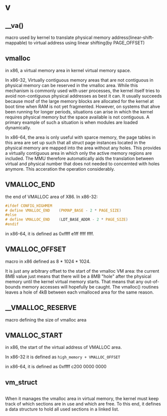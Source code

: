 # v

## __va()
macro used by kernel to translate physical memory address(linear-shift-mappable) to virtual address using linear shifting(by PAGE_OFFSET)

## vmalloc
in x86, a virtual memory area in kernel virtual memory space. 

In x86-32, Virtually contiguous memory areas that are not contiguous in physical memory can be reserved in the vmalloc area. While this mechanism is commonly used with user processes, the kernel itself tries to avoid non-contiguous physical addresses as best it can. It usually succeeds because mosf of the large memory blocks are allocated for the kernel at boot time when RAM is not yet fragmented. However, on systems that ahve been running for longer periods, situations can arise in which the kernel requires physical memory but the space available is not contiguous. A primary example of such a situation is when modules are loaded dynamically.

In x86-64, the area is only useful with sparce memory, the page tables in this area are set up such that all struct page instances located in the physical memory are mapped into the area without any holes. This provides a virtually contiguous area in which only the active memory regions are included. The MMU therefore automatically aids the translation between virtual and physical number that does not needed to concernted with holes anymore. This acceration the operation considerably.

## VMALLOC_END
the end of VMALLOC area of X86. In x86-32:
```c
#ifdef CONFIG_HIGHMEM
# define VMALLOC_END	(PKMAP_BASE - 2 * PAGE_SIZE)
#else
# define VMALLOC_END	(LDT_BASE_ADDR - 2 * PAGE_SIZE)
#endif
```

in x86-64, it is defined as 0xffff e1ff ffff ffff.



## VMALLOC_OFFSET
macro in x86 defined as 8 * 1024 * 1024.

It is just any arbitrary offset to the start of the vmalloc VM area: the current 8MB value just means that there will be a 8MB "hole" after the physical memory until the kernel virtual memory starts. That means that
any out-of-bounds memory accesses will hopefully be caught. The vmalloc() routines leaves a hole of 4kB between each vmalloced area for the same reason. 

## __VMALLOC_RESERVE
macro defining the size of vmalloc area

## VMALLOC_START
in x86, the start of the virtual address of VMALLOC area. 

In x86-32 it is defined as ` high_memory + VMALLOC_OFFSET `

in x86-64, it is defined as 0xffff c200 0000 0000

## vm_struct
```c

```
When it manages the vmalloc area in virtual memory, the kernel must keep track of which sections are in use and which are free. To this end, it defines a data structure to hold all used sections in a linked list.